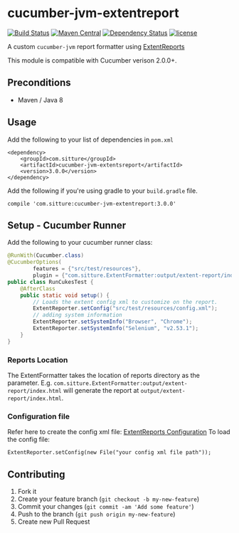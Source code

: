 # cucumber-jvm-extentreport
[![Build Status](https://img.shields.io/travis/sitture/cucumber-jvm-extentreport/master.svg?style=flat-square)](https://travis-ci.org/sitture/cucumber-jvm-extentreport) [![Maven Central](https://img.shields.io/maven-central/v/com.sitture/cucumber-jvm-extentreport.svg?maxAge=300&style=flat-square)](http://search.maven.org/#search|ga|1|g:"com.sitture") [![Dependency Status](https://www.versioneye.com/user/projects/57dadac9bf3e4c004340d4be/badge.svg?style=flat-square)](https://www.versioneye.com/user/projects/57dadac9bf3e4c004340d4be) [![license](https://img.shields.io/github/license/mashape/apistatus.svg?maxAge=2592000&style=flat-square)](https://raw.githubusercontent.com/sitture/cucumber-jvm-extentreport/master/LICENSE)

A custom `cucumber-jvm` report formatter using [ExtentReports](http://extentreports.relevantcodes.com)

This module is compatible with Cucumber verison 2.0.0+. 

## Preconditions
- Maven / Java 8

## Usage
Add the following to your list of dependencies in `pom.xml`

```
<dependency>
    <groupId>com.sitture</groupId>
    <artifactId>cucumber-jvm-extentsreport</artifactId>
    <version>3.0.0</version>
</dependency>
```

Add the following if you're using gradle to your `build.gradle` file.

```
compile 'com.sitture:cucumber-jvm-extentreport:3.0.0'
```

## Setup - Cucumber  Runner
Add the following to your cucumber runner class:

```java
@RunWith(Cucumber.class)
@CucumberOptions(
        features = {"src/test/resources"},
        plugin = {"com.sitture.ExtentFormatter:output/extent-report/index.html", "html:output/html-report"})
public class RunCukesTest {
    @AfterClass
	public static void setup() {
        // Loads the extent config xml to customize on the report.
        ExtentReporter.setConfig("src/test/resources/config.xml");
        // adding system information
        ExtentReporter.setSystemInfo("Browser", "Chrome");
        ExtentReporter.setSystemInfo("Selenium", "v2.53.1");
	}
}
```
### Reports Location

The ExtentFormatter takes the location of reports directory as the parameter.
E.g. `com.sitture.ExtentFormatter:output/extent-report/index.html` will generate the report at `output/extent-report/index.html`.

### Configuration file

Refer here to create the config xml file: [ExtentReports Configuration](http://extentreports.relevantcodes.com/java/#configuration)
To load the config file:

```
ExtentReporter.setConfig(new File("your config xml file path"));
```

## Contributing

1. Fork it
2. Create your feature branch (`git checkout -b my-new-feature`)
3. Commit your changes (`git commit -am 'Add some feature'`)
4. Push to the branch (`git push origin my-new-feature`)
5. Create new Pull Request
